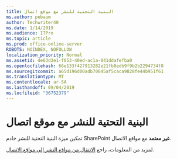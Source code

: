 ```yaml
---
title: البنية التحتية للنشر مع موقع اتصال
ms.author: pebaum
author: Techwriter40
ms.date: 1/14/2019
ms.audience: ITPro
ms.topic: article
ms.prod: office-online-server
ROBOTS: NOINDEX, NOFOLLOW
localization_priority: Normal
ms.assetid: de63d2e1-f053-40ed-ac1a-041ddafefba0
ms.openlocfilehash: 66e133f427913282e21fb8edb9f9b2b2294734f8
ms.sourcegitcommit: a65d196d00adb70045af5caca9828fe44b951f61
ms.translationtype: MT
ms.contentlocale: ar-SA
ms.lasthandoff: 09/04/2019
ms.locfileid: "36752379"
---
```

# <a name="publishing-infrastructure-with-a-communication-site"></a>البنية التحتية للنشر مع موقع اتصال


تمكين ميزة البنية التحتية للنشر خادم SharePoint **غير معتمد** مع مواقع الاتصال. 
  
لمزيد من المعلومات، راجع [الانتقال من مواقع النشر إلى مواقع الاتصال](https://docs.microsoft.com/sharepoint/publishing-sites-classic-to-modern-experience). 
  


